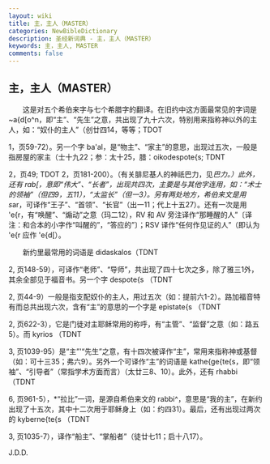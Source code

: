 ```yaml
---
layout: wiki
title: 主，主人（MASTER）
categories: NewBibleDictionary
description: 圣经新词典 - 主，主人（MASTER）
keywords: 主，主人, MASTER
comments: false
---
```


## 主，主人（MASTER）

　　这是对五个希伯来字与七个希腊字的翻译。在旧约中这方面最常见的字词是 ~a{d[o^n，即“主”、“先生”之意，共出现了九十六次，特别用来指称神以外的主人，如：“奴仆的主人”（创廿四14，等等；TDOT

1，页59-72）。另一个字 ba'al，是“物主”、“家主”的意思，出现过五次，一般是指房屋的家主（士十九22；参：太十25，腊：oikodespote{s; TDNT

2，页49; TDOT 2，页181-200）。（有关腓尼基人的神祇巴力，见*巴力。）此外，还有 rab[，意即“伟大”、“长者”，出现共四次，主要是与其他字连用，如：“术士的领袖”（但四9，五11），“太监长”（但一3）。另有两处地方，希伯来文是用 s*ar，可译作“王子”、“首领”、“长官”（出一11；代上十五27）。还有一次是用 'e{r，有“唤醒”、“煽动”之意（玛二12），RV 和 AV 旁注译作“那睡醒的人”〔译注：和合本的小字作“叫醒的”，“答应的”〕；RSV 译作“任何作见证的人”（即认为 'e{r 应作 'e{d[）。

　　新约里最常用的词语是 didaskalos（TDNT

2, 页148-59），可译作“老师”、“导师”，共出现了四十七次之多，除了雅三1外，其余全部见于福音书。另一个字 despote{s （TDNT

2, 页44-9）一般是指支配奴仆的主人，用过五次（如：提前六1-2）。路加福音特有而总共出现六次，含有“主”的意思的一个字是 epistate{s （TDNT

2, 页622-3），它是门徒对主耶稣常用的称呼，有“主管”、“监督”之意（如：路五5）。而 kyrios （TDNT

3, 页1039-95）是“主”'“先生”之意，有十四次被译作“主”，常用来指称神或基督（如：可十三35；弗六9）。另外一个可译作“主”的词语是 kathe{ge{te{s，即“领袖”、“引导者”（常指学术方面而言）（太廿三8、10）。此外，还有 rhabbi （TDNT

6, 页961-5），*“拉比”一词，是源自希伯来文的 rabbi^，意思是“我的主”，在新约出现了十五次，其中十二次用于耶稣身上（如：约四31）。最后，还有出现过两次的 kyberne{te{s （TDNT

3, 页1035-7），译作“船主”、“掌船者”（徒廿七11；启十八17）。

J.D.D.








